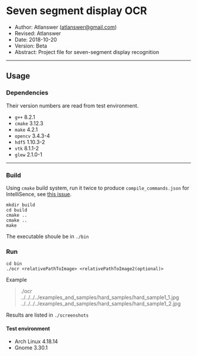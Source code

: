 # Seven segment display OCR

* Author: Atlanswer (atlanswer@gmail.com)
* Revised: Atlanswer
* Date: 2018-10-20
* Version: Beta
* Abstract: Project file for seven-segment display recognition

---

## Usage

### Dependencies

Their version numbers are read from test environment.

* `g++` 8.2.1
* `cmake` 3.12.3
* `make` 4.2.1
* `opencv` 3.4.3-4
* `hdf5` 1.10.3-2
* `vtk` 8.1.1-2
* `glew` 2.1.0-1

---

### Build

Using `cmake` build system, run it twice to produce `compile_commands.json` for IntelliSence, see [this issue](https://gitlab.kitware.com/cmake/cmake/issues/16588).

```shell
mkdir build
cd build
cmake ..
cmake ..
make
```

The executable shoule be in `./bin`

### Run

```shell
cd bin
./ocr <relativePathToImage> <relativePathToImage2(optional)>
```

Example
> ./ocr ../../../../examples_and_samples/hard_samples/hard_sample1_1.jpg ../../../../examples_and_samples/hard_samples/hard_sample1_2.jpg

Results are listed in `./screenshots`

#### Test environment

* Arch Linux 4.18.14
* Gnome 3.30.1
